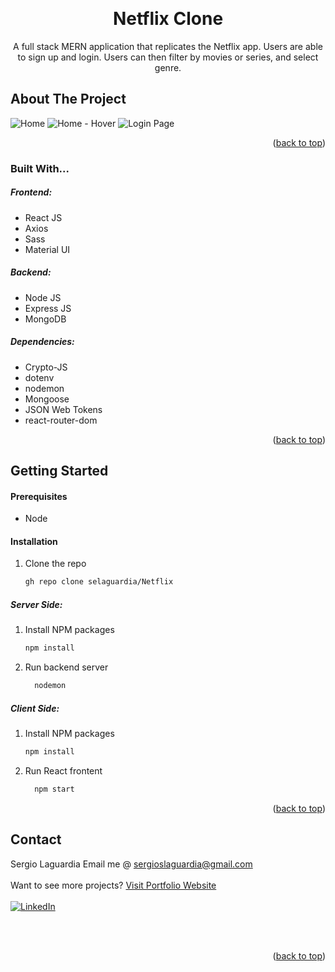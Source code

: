 <a name="readme-top"></a>
<!-- PROJECT LOGO -->
<br />
<div align="center">

  <h1 align="center">Netflix Clone</h1>

  <p align="center">
    A full stack MERN application that replicates the Netflix app. Users are able to sign up and login. Users can then filter by movies or series, and select genre.</br>
  </p>
</div>


<!-- ABOUT THE PROJECT -->
## About The Project

![Home](/assets/netflixHome.png)
![Home - Hover](/assets/netflixHover.png)
![Login Page](/assets/netflixLogin.png)


<p align="right">(<a href="#readme-top">back to top</a>)</p>



### Built With...
##### Frontend:
  * React JS
  * Axios
  * Sass
  * Material UI

##### Backend:
  * Node JS
  * Express JS
  * MongoDB

##### Dependencies:
 * Crypto-JS
 * dotenv
 * nodemon
 * Mongoose
 * JSON Web Tokens
 * react-router-dom

<p align="right">(<a href="#readme-top">back to top</a>)</p>



<!-- GETTING STARTED -->
## Getting Started

#### Prerequisites

* Node



#### Installation


1. Clone the repo
   ```sh
   gh repo clone selaguardia/Netflix
   ```
##### Server Side:
1. Install NPM packages
   ```sh
   npm install
   ```
2. Run backend server
    ```sh
      nodemon
    ```
##### Client Side: 
1. Install NPM packages
   ```sh
   npm install
   ```
2. Run React frontent 
    ```sh
      npm start
    ```
<p align="right">(<a href="#readme-top">back to top</a>)</p>



<!-- CONTACT -->
## Contact

Sergio Laguardia
Email me @ sergioslaguardia@gmail.com </br></br>
Want to see more projects? [Visit Portfolio Website](https://www.sergiolaguardia.com/)</br></br>
[![LinkedIn][linkedin-shield]][linkedin-url]</br></br>


</br>




<p align="right">(<a href="#readme-top">back to top</a>)</p>



<!-- MARKDOWN LINKS & IMAGES -->

[linkedin-shield]: https://img.shields.io/badge/-LinkedIn-black.svg?style=for-the-badge&logo=linkedin&colorB=555
[linkedin-url]: https://linkedin.com/in/sergiolaguardia

[product-screenshot]: images/screenshot.png
[Next.js]: https://img.shields.io/badge/next.js-000000?style=for-the-badge&logo=nextdotjs&logoColor=white
[Next-url]: https://nextjs.org/
[React.js]: https://img.shields.io/badge/React-20232A?style=for-the-badge&logo=react&logoColor=61DAFB
[React-url]: https://reactjs.org/
[Vue.js]: https://img.shields.io/badge/Vue.js-35495E?style=for-the-badge&logo=vuedotjs&logoColor=4FC08D
[Vue-url]: https://vuejs.org/
[Angular.io]: https://img.shields.io/badge/Angular-DD0031?style=for-the-badge&logo=angular&logoColor=white
[Angular-url]: https://angular.io/
[Svelte.dev]: https://img.shields.io/badge/Svelte-4A4A55?style=for-the-badge&logo=svelte&logoColor=FF3E00
[Svelte-url]: https://svelte.dev/
[Laravel.com]: https://img.shields.io/badge/Laravel-FF2D20?style=for-the-badge&logo=laravel&logoColor=white
[Laravel-url]: https://laravel.com
[Bootstrap.com]: https://img.shields.io/badge/Bootstrap-563D7C?style=for-the-badge&logo=bootstrap&logoColor=white
[Bootstrap-url]: https://getbootstrap.com
[JQuery.com]: https://img.shields.io/badge/jQuery-0769AD?style=for-the-badge&logo=jquery&logoColor=white
[JQuery-url]: https://jquery.com 



